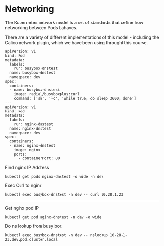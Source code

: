 # Networking 

The Kubernetes network model is a set of standards that define how networking between Pods bahaves.

There are a variety of different implementations of this model - including the Calico network plugin, which we have been using throught this course. 

```
apiVersion: v1
kind: Pod
metadata:
  labels:
    run: busybox-dnstest
  name: busybox-dnstest
  namespace: dev
spec:
  containers:
  - name: busybox-dnstest
    image: radial/busyboxplus:curl
    command: ['sh', '-c', 'while true; do sleep 3600; done']
---
apiVersion: v1
kind: Pod
metadata:
  labels:
    run: nginx-dnstest
  name: nginx-dnstest
  namespace: dev
spec:
  containers:
  - name: nginx-dnstest
    image: nginx
    ports:
      - containerPort: 80
```

Find nginx IP Address 
```
kubectl get pods nginx-dnstest -o wide -n dev
```

Exec Curl to nginx
```
kubectl exec busybox-dnstest -n dev -- curl 10.28.1.23 
```

---
Get nginx pod IP
```
kubectl get pod nginx-dnstest -n dev -o wide
```

Do ns lookup from busy box
```
kubectl exec busybox-dnstest -n dev -- nslookup 10-28-1-23.dev.pod.cluster.local
```